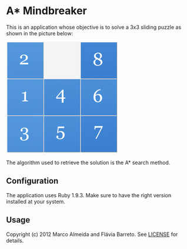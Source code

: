 A* Mindbreaker
==============

This is an application whose objective is to solve a 3x3 sliding puzzle as shown in the picture below:

![3x3 Slide puzzle](https://github.com/marcoafilho/ai-mindbreaker/raw/master/resources/SLIDE.png "3x3 sliding puzzle")

The algorithm used to retrieve the solution is the A* search method.

Configuration
-------------

The application uses Ruby 1.9.3. Make sure to have the right version installed at your system.

Usage
-----
Copyright (c) 2012 Marco Almeida and Flávia Barreto. See [LICENSE][] for details.

[license]: https://github.com/marcoafilho/ai-mindbreaker/blob/master/LICENSE.md

